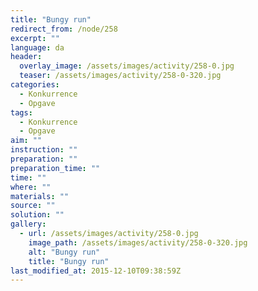 ```yaml
---
title: "Bungy run"
redirect_from: /node/258
excerpt: ""
language: da
header:
  overlay_image: /assets/images/activity/258-0.jpg
  teaser: /assets/images/activity/258-0-320.jpg
categories: 
  - Konkurrence
  - Opgave
tags: 
  - Konkurrence
  - Opgave
aim: ""
instruction: ""
preparation: ""
preparation_time: ""
time: ""
where: ""
materials: ""
source: ""
solution: ""
gallery:
  - url: /assets/images/activity/258-0.jpg
    image_path: /assets/images/activity/258-0-320.jpg
    alt: "Bungy run"
    title: "Bungy run"
last_modified_at: 2015-12-10T09:38:59Z
---
```



